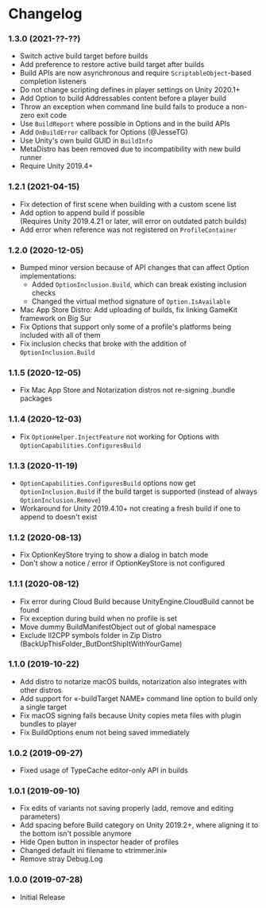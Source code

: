 # Changelog

### 1.3.0 (2021-??-??)
* Switch active build target before builds
* Add preference to restore active build target after builds
* Build APIs are now asynchronous and require `ScriptableObject`-based completion listeners
* Do not change scripting defines in player settings on Unity 2020.1+
* Add Option to build Addressables content before a player build
* Throw an exception when command line build fails to produce a non-zero exit code
* Use `BuildReport` where possible in Options and in the build APIs
* Add `OnBuildError` callback for Options (@JesseTG)
* Use Unity's own build GUID in `BuildInfo`
* MetaDistro has been removed due to incompatibility with new build runner
* Require Unity 2019.4+

### 1.2.1 (2021-04-15)
* Fix detection of first scene when building with a custom scene list
* Add option to append build if possible<br>
  (Requires Unity 2019.4.21 or later, will error on outdated patch builds)
* Add error when reference was not registered on `ProfileContainer`

### 1.2.0 (2020-12-05)
* Bumped minor version because of API changes that can affect Option implementations:
  * Added `OptionInclusion.Build`, which can break existing inclusion checks
  * Changed the virtual method signature of `Option.IsAvailable`
* Mac App Store Distro: Add uploading of builds, fix linking GameKit framework on Big Sur
* Fix Options that support only some of a profile's platforms being included with all of them
* Fix inclusion checks that broke with the addition of `OptionInclusion.Build`

### 1.1.5 (2020-12-05)
* Fix Mac App Store and Notarization distros not re-signing .bundle packages

### 1.1.4 (2020-12-03)
* Fix `OptionHelper.InjectFeature` not working for Options with `OptionCapabilities.ConfiguresBuild`

### 1.1.3 (2020-11-19)
* `OptionCapabilities.ConfiguresBuild` options now get `OptionInclusion.Build` if the build target is supported (instead of always `OptionInclusion.Remove`)
* Workaround for Unity 2019.4.10+ not creating a fresh build if one to append to doesn't exist

### 1.1.2 (2020-08-13)
* Fix OptionKeyStore trying to show a dialog in batch mode
* Don't show a notice / error if OptionKeyStore is not configured

### 1.1.1 (2020-08-12)
* Fix error during Cloud Build because UnityEngine.CloudBuild cannot be found
* Fix exception during build when no profile is set
* Move dummy BuildManifestObject out of global namespace
* Exclude Il2CPP symbols folder in Zip Distro (BackUpThisFolder_ButDontShipItWithYourGame)

### 1.1.0 (2019-10-22)
* Add distro to notarize macOS builds, notarization also integrates with other distros
* Add support for «-buildTarget NAME» command line option to build only a single target
* Fix macOS signing fails because Unity copies meta files with plugin bundles to player
* Fix BuildOptions enum not being saved immediately

### 1.0.2 (2019-09-27)
* Fixed usage of TypeCache editor-only API in builds

### 1.0.1 (2019-09-10)
* Fix edits of variants not saving properly (add, remove and editing parameters)
* Add spacing before Build category on Unity 2019.2+, where aligning it to the bottom isn't possible anymore
* Hide Open button in inspector header of profiles
* Changed default ini filename to «trimmer.ini»
* Remove stray Debug.Log

### 1.0.0 (2019-07-28)
* Initial Release
